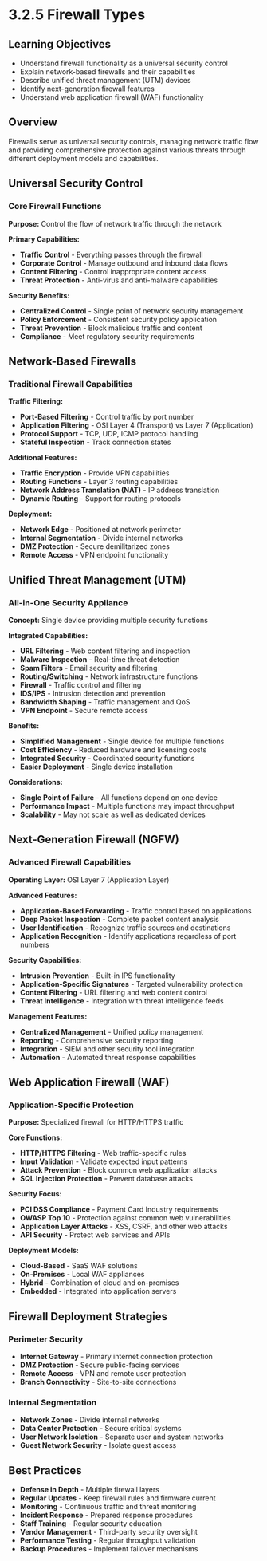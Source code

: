 # 3.2.5 Firewall Types

## Learning Objectives
- Understand firewall functionality as a universal security control
- Explain network-based firewalls and their capabilities
- Describe unified threat management (UTM) devices
- Identify next-generation firewall features
- Understand web application firewall (WAF) functionality

## Overview
Firewalls serve as universal security controls, managing network traffic flow and providing comprehensive protection against various threats through different deployment models and capabilities.

## Universal Security Control

### Core Firewall Functions
**Purpose:** Control the flow of network traffic through the network

**Primary Capabilities:**
- **Traffic Control** - Everything passes through the firewall
- **Corporate Control** - Manage outbound and inbound data flows
- **Content Filtering** - Control inappropriate content access
- **Threat Protection** - Anti-virus and anti-malware capabilities

**Security Benefits:**
- **Centralized Control** - Single point of network security management
- **Policy Enforcement** - Consistent security policy application
- **Threat Prevention** - Block malicious traffic and content
- **Compliance** - Meet regulatory security requirements

## Network-Based Firewalls

### Traditional Firewall Capabilities
**Traffic Filtering:**
- **Port-Based Filtering** - Control traffic by port number
- **Application Filtering** - OSI Layer 4 (Transport) vs Layer 7 (Application)
- **Protocol Support** - TCP, UDP, ICMP protocol handling
- **Stateful Inspection** - Track connection states

**Additional Features:**
- **Traffic Encryption** - Provide VPN capabilities
- **Routing Functions** - Layer 3 routing capabilities
- **Network Address Translation (NAT)** - IP address translation
- **Dynamic Routing** - Support for routing protocols

**Deployment:**
- **Network Edge** - Positioned at network perimeter
- **Internal Segmentation** - Divide internal networks
- **DMZ Protection** - Secure demilitarized zones
- **Remote Access** - VPN endpoint functionality

## Unified Threat Management (UTM)

### All-in-One Security Appliance
**Concept:** Single device providing multiple security functions

**Integrated Capabilities:**
- **URL Filtering** - Web content filtering and inspection
- **Malware Inspection** - Real-time threat detection
- **Spam Filters** - Email security and filtering
- **Routing/Switching** - Network infrastructure functions
- **Firewall** - Traffic control and filtering
- **IDS/IPS** - Intrusion detection and prevention
- **Bandwidth Shaping** - Traffic management and QoS
- **VPN Endpoint** - Secure remote access

**Benefits:**
- **Simplified Management** - Single device for multiple functions
- **Cost Efficiency** - Reduced hardware and licensing costs
- **Integrated Security** - Coordinated security functions
- **Easier Deployment** - Single device installation

**Considerations:**
- **Single Point of Failure** - All functions depend on one device
- **Performance Impact** - Multiple functions may impact throughput
- **Scalability** - May not scale as well as dedicated devices

## Next-Generation Firewall (NGFW)

### Advanced Firewall Capabilities
**Operating Layer:** OSI Layer 7 (Application Layer)

**Advanced Features:**
- **Application-Based Forwarding** - Traffic control based on applications
- **Deep Packet Inspection** - Complete packet content analysis
- **User Identification** - Recognize traffic sources and destinations
- **Application Recognition** - Identify applications regardless of port numbers

**Security Capabilities:**
- **Intrusion Prevention** - Built-in IPS functionality
- **Application-Specific Signatures** - Targeted vulnerability protection
- **Content Filtering** - URL filtering and web content control
- **Threat Intelligence** - Integration with threat intelligence feeds

**Management Features:**
- **Centralized Management** - Unified policy management
- **Reporting** - Comprehensive security reporting
- **Integration** - SIEM and other security tool integration
- **Automation** - Automated threat response capabilities

## Web Application Firewall (WAF)

### Application-Specific Protection
**Purpose:** Specialized firewall for HTTP/HTTPS traffic

**Core Functions:**
- **HTTP/HTTPS Filtering** - Web traffic-specific rules
- **Input Validation** - Validate expected input patterns
- **Attack Prevention** - Block common web application attacks
- **SQL Injection Protection** - Prevent database attacks

**Security Focus:**
- **PCI DSS Compliance** - Payment Card Industry requirements
- **OWASP Top 10** - Protection against common web vulnerabilities
- **Application Layer Attacks** - XSS, CSRF, and other web attacks
- **API Security** - Protect web services and APIs

**Deployment Models:**
- **Cloud-Based** - SaaS WAF solutions
- **On-Premises** - Local WAF appliances
- **Hybrid** - Combination of cloud and on-premises
- **Embedded** - Integrated into application servers

## Firewall Deployment Strategies

### Perimeter Security
- **Internet Gateway** - Primary internet connection protection
- **DMZ Protection** - Secure public-facing services
- **Remote Access** - VPN and remote user protection
- **Branch Connectivity** - Site-to-site connections

### Internal Segmentation
- **Network Zones** - Divide internal networks
- **Data Center Protection** - Secure critical systems
- **User Network Isolation** - Separate user and system networks
- **Guest Network Security** - Isolate guest access

## Best Practices
- **Defense in Depth** - Multiple firewall layers
- **Regular Updates** - Keep firewall rules and firmware current
- **Monitoring** - Continuous traffic and threat monitoring
- **Incident Response** - Prepared response procedures
- **Staff Training** - Regular security education
- **Vendor Management** - Third-party security oversight
- **Performance Testing** - Regular throughput validation
- **Backup Procedures** - Implement failover mechanisms